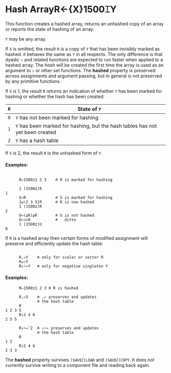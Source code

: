 




<h1 class="heading"><span class="name">Hash Array</span><span class="command">R←{X}1500⌶Y</span></h1>

This function creates a hashed array, returns an unhashed copy of an array or reports the state of hashing of an array.


`Y` may be any array.


If `X` is omitted, the result `R` is a copy of `Y` that has been invisibly marked as hashed. `R` behaves the same as `Y` in all respects. The only difference is that dyadic `⍳` and related functions are expected to run faster when applied to a hashed array. The *hash* will be created the first time the array is used as an argument to `⍳` or other set functions. The **hashed** property is preserved across assignments and argument passing, but in general is not preserved by any primitive functions.




If `X` is 1, the result `R` returns an indication of whether `Y` has been marked for hashing or whether the hash has been created:


| `R` | State of `Y` |
| --- | ---  |
| `0` | `Y` has not been marked for hashing |
| `1` | `Y` has been marked for hashing, but the hash tables has not yet been created |
| `2` | `Y` has a hash table |


If `X` is 2, the result `R` is the unhashed form of `Y`.


#### Examples:
```apl

      R←1500⌶1 2 3    ⍝ R is marked for hashing

      1 (1500⌶)R
1
      S←R             ⍝ S is marked for hashing
      {⍵⍳2 3 5}R      ⍝ R is now hashed
      1 (1500⌶)R
2
      U←(⍴R)⍴R        ⍝ U is not hashed
      U←⊃⊂R           ⍝   ditto
      1 (1500⌶)U
0
```


If `R` is a hashed array then certain forms of modified assignment will preserve and efficiently update the hash table:
```apl

      R,←Y    ⍝ only for scalar or vector R
      R⍪←Y
      R↓⍨←Y   ⍝ only for negative singleton Y
```

#### Examples:
```apl
      R←1500⌶1 2 3 ⍝ R is hashed

      R,←5    ⍝ ,← preserves and updates
              ⍝ the hash table
      R
1 2 3 5
      R⍳2 4 6
2 5 5

      R↓⍨←¯2  ⍝ ↓⍨← preserves and updates
              ⍝ the hash table
      R
1 2
      R⍳2 4 6
2 3 3
```


The **hashed** property survives `)SAVE`/`)LOAD` and `)SAVE`/`)COPY`. It does not currently survive writing to a component file and reading back again.


